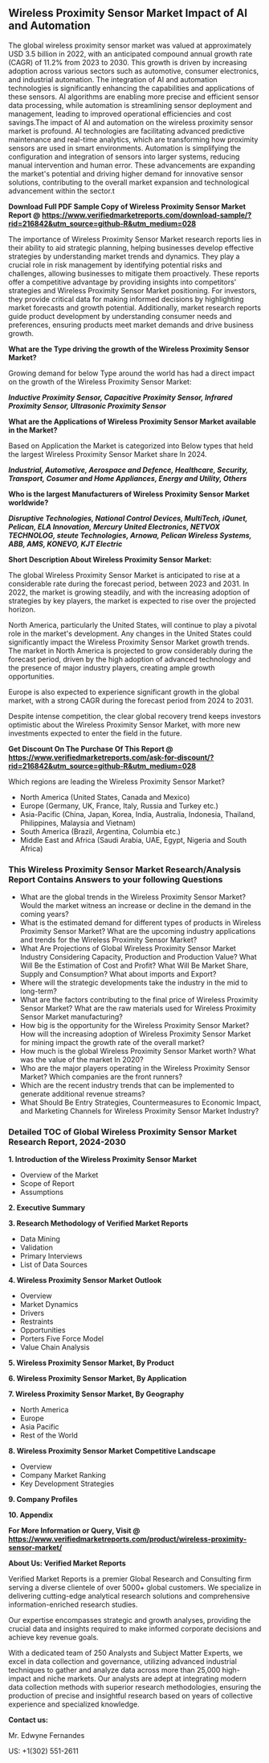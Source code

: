<h2>Wireless Proximity Sensor Market Impact of AI and Automation</h2>The global wireless proximity sensor market was valued at approximately USD 3.5 billion in 2022, with an anticipated compound annual growth rate (CAGR) of 11.2% from 2023 to 2030. This growth is driven by increasing adoption across various sectors such as automotive, consumer electronics, and industrial automation. The integration of AI and automation technologies is significantly enhancing the capabilities and applications of these sensors. AI algorithms are enabling more precise and efficient sensor data processing, while automation is streamlining sensor deployment and management, leading to improved operational efficiencies and cost savings.The impact of AI and automation on the wireless proximity sensor market is profound. AI technologies are facilitating advanced predictive maintenance and real-time analytics, which are transforming how proximity sensors are used in smart environments. Automation is simplifying the configuration and integration of sensors into larger systems, reducing manual intervention and human error. These advancements are expanding the market's potential and driving higher demand for innovative sensor solutions, contributing to the overall market expansion and technological advancement within the sector.t</p><p id="" class=""><strong>Download Full PDF Sample Copy of Wireless Proximity Sensor Market Report @ <a href="https://www.verifiedmarketreports.com/download-sample/?rid=216842&utm_source=github-R&utm_medium=028" target="_blank">https://www.verifiedmarketreports.com/download-sample/?rid=216842&utm_source=github-R&utm_medium=028</a></strong></p><p>The importance of&nbsp;Wireless Proximity Sensor Market research reports lies in their ability to aid strategic planning, helping businesses develop effective strategies by understanding market trends and dynamics. They play a crucial role in risk management by identifying potential risks and challenges, allowing businesses to mitigate them proactively. These reports offer a competitive advantage by providing insights into competitors' strategies and Wireless Proximity Sensor Market positioning. For investors, they provide critical data for making informed decisions by highlighting market forecasts and growth potential. Additionally, market research reports guide product development by understanding consumer needs and preferences, ensuring products meet market demands and drive business growth.</p><p><strong>What are the&nbsp;Type driving the growth of the Wireless Proximity Sensor Market?</strong></p><p id="" class="">Growing demand for below Type around the world has had a direct impact on the growth of the Wireless Proximity Sensor Market:</p><em><strong>Inductive Proximity Sensor, Capacitive Proximity Sensor, Infrared Proximity Sensor, Ultrasonic Proximity Sensor</strong></em></p><strong>What are the&nbsp;Applications&nbsp;of Wireless Proximity Sensor Market available in the Market?</strong></p><p id="" class="">Based on Application the Market is categorized into Below types that held the largest Wireless Proximity Sensor Market share In 2024.</p><em><strong>Industrial, Automotive, Aerospace and Defence, Healthcare, Security, Transport, Cosumer and Home Appliances, Energy and Utility, Others</strong></em></p><strong>Who is the largest Manufacturers of Wireless Proximity Sensor Market worldwide?</strong></p><p><em><strong>Disruptive Technologies, National Control Devices, MultiTech, iQunet, Pelican, ELA Innovation, Mercury United Electronics, NETVOX TECHNOLOG, steute Technologies, Arnowa, Pelican Wireless Systems, ABB, AMS, KONEVO, KJT Electric</strong></em></p><p id="" class=""><strong>Short Description About Wireless Proximity Sensor Market:</strong></p><p>The global Wireless Proximity Sensor Market is anticipated to rise at a considerable rate during the forecast period, between 2023 and 2031. In 2022, the market is growing steadily, and with the increasing adoption of strategies by key players, the market is expected to rise over the projected horizon.</p><p>North America, particularly the United States, will continue to play a pivotal role in the market's development. Any changes in the United States could significantly impact the Wireless Proximity Sensor Market growth trends. The market in North America is projected to grow considerably during the forecast period, driven by the high adoption of advanced technology and the presence of major industry players, creating ample growth opportunities.</p><p>Europe is also expected to experience significant growth in the global market, with a strong CAGR during the forecast period from 2024 to 2031.</p><p>Despite intense competition, the clear global recovery trend keeps investors optimistic about the Wireless Proximity Sensor Market, with more new investments expected to enter the field in the future.</p><p id="" class=""><strong>Get Discount On The Purchase Of This Report @ <a href="https://www.verifiedmarketreports.com/ask-for-discount/?rid=216842&utm_source=github-R&utm_medium=028" target="_blank">https://www.verifiedmarketreports.com/ask-for-discount/?rid=216842&utm_source=github-R&utm_medium=028</a></strong></p>Which regions are leading the Wireless Proximity Sensor Market?</p><ul><li>North America (United States, Canada and Mexico)</li><li>Europe (Germany, UK, France, Italy, Russia and Turkey etc.)</li><li>Asia-Pacific (China, Japan, Korea, India, Australia, Indonesia, Thailand, Philippines, Malaysia and Vietnam)</li><li>South America (Brazil, Argentina, Columbia etc.)</li><li>Middle East and Africa (Saudi Arabia, UAE, Egypt, Nigeria and South Africa)</li></ul><h3 id="" class="">This Wireless Proximity Sensor Market Research/Analysis Report Contains Answers to your following Questions</h3><ul><li>What are the global trends in the Wireless Proximity Sensor Market? Would the market witness an increase or decline in the demand in the coming years?</li><li>What is the estimated demand for different types of products in Wireless Proximity Sensor Market? What are the upcoming industry applications and trends for the Wireless Proximity Sensor Market?</li><li>What Are Projections of Global Wireless Proximity Sensor Market Industry Considering Capacity, Production and Production Value? What Will Be the Estimation of Cost and Profit? What Will Be Market Share, Supply and Consumption? What about imports and Export?</li><li>Where will the strategic developments take the industry in the mid to long-term?</li><li>What are the factors contributing to the final price of Wireless Proximity Sensor Market? What are the raw materials used for Wireless Proximity Sensor Market manufacturing?</li><li>How big is the opportunity for the Wireless Proximity Sensor Market? How will the increasing adoption of Wireless Proximity Sensor Market for mining impact the growth rate of the overall market?</li><li>How much is the global Wireless Proximity Sensor Market worth? What was the value of the market In 2020?</li><li>Who are the major players operating in the Wireless Proximity Sensor Market? Which companies are the front runners?</li><li>Which are the recent industry trends that can be implemented to generate additional revenue streams?</li><li>What Should Be Entry Strategies, Countermeasures to Economic Impact, and Marketing Channels for Wireless Proximity Sensor Market Industry?</li></ul><h3 id="" class="">Detailed TOC of Global Wireless Proximity Sensor Market Research Report, 2024-2030</h3><p id="" class=""><strong>1. Introduction of the Wireless Proximity Sensor Market</strong></p><ul><li>Overview of the Market</li><li>Scope of Report</li><li>Assumptions</li></ul><p id="" class=""><strong>2. Executive Summary</strong></p><p id="" class=""><strong>3. Research Methodology of Verified Market Reports</strong></p><ul><li>Data Mining</li><li>Validation</li><li>Primary Interviews</li><li>List of Data Sources</li></ul><p id="" class=""><strong>4. Wireless Proximity Sensor Market Outlook</strong></p><ul><li>Overview</li><li>Market Dynamics</li><li>Drivers</li><li>Restraints</li><li>Opportunities</li><li>Porters Five Force Model</li><li>Value Chain Analysis</li></ul><p id="" class=""><strong>5. Wireless Proximity Sensor Market, By Product</strong></p><p id="" class=""><strong>6. Wireless Proximity Sensor Market, By Application</strong></p><p id="" class=""><strong>7. Wireless Proximity Sensor Market, By Geography</strong></p><ul><li>North America</li><li>Europe</li><li>Asia Pacific</li><li>Rest of the World</li></ul><p id="" class=""><strong>8. Wireless Proximity Sensor Market Competitive Landscape</strong></p><ul><li>Overview</li><li>Company Market Ranking</li><li>Key Development Strategies</li></ul><p id="" class=""><strong>9. Company Profiles</strong></p><p id="" class=""><strong>10. Appendix</strong></p><p id="" class=""><strong>For More Information or Query, Visit @ <a href="https://www.verifiedmarketreports.com/product/wireless-proximity-sensor-market/" target="_blank">https://www.verifiedmarketreports.com/product/wireless-proximity-sensor-market/</a></strong></p><p id="" class=""><strong>About Us: Verified Market Reports</strong></p><p id="" class="">Verified Market Reports is a premier Global Research and Consulting firm serving a diverse clientele of over 5000+ global customers. We specialize in delivering cutting-edge analytical research solutions and comprehensive information-enriched research studies.</p><p id="" class="">Our expertise encompasses strategic and growth analyses, providing the crucial data and insights required to make informed corporate decisions and achieve key revenue goals.</p><p id="" class="">With a dedicated team of 250 Analysts and Subject Matter Experts, we excel in data collection and governance, utilizing advanced industrial techniques to gather and analyze data across more than 25,000 high-impact and niche markets. Our analysts are adept at integrating modern data collection methods with superior research methodologies, ensuring the production of precise and insightful research based on years of collective experience and specialized knowledge.</p><p id="" class=""><strong>Contact us:</strong></p><p id="" class="">Mr. Edwyne Fernandes</p><p id="" class="">US: +1(302) 551-2611</p>
